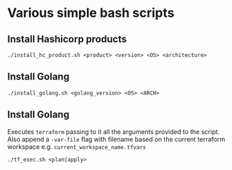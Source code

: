 # Various simple bash scripts

## Install Hashicorp products

`./install_hc_product.sh <product> <version> <OS> <architecture>`

## Install Golang

`./install_golang.sh <golang_version> <OS> <ARCH>`
  
## Install Golang

Executes `terraform` passing to it all the arguments provided to the script. Also append a `-var-file` flag with filename based on the current terraform workspace e.g. `current_workspace_name.tfvars`

`./tf_exec.sh <plan|apply>`
